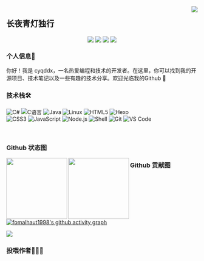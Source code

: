 <img align="right" src="https://count.getloli.com/get/@:cyqddx?theme=moebooru">

## 长夜青灯独行
<!-- 个人资料 -->
<p align="center">
<a href="https://wakatime.com/@018e0793-354b-42d4-8c6d-8dba8d71ab4f"><img align="center" src="https://wakatime.com/badge/user/018e0793-354b-42d4-8c6d-8dba8d71ab4f.svg" ></a>
<a href="https://blog.20010117.xyz" target="_blank"><img  align="center" src="https://img.shields.io/badge/Blog-博客-%230d7fbf?style=flat"/></a>
<a href="https://space.bilibili.com/480620671" target="_blank"><img align="center" src="https://img.shields.io/badge/Bilibili-B站-%23df1a7c?style=flat"/></a>
<a href="https://docs.20010117.xyz" target="_blank"><img align="center"  src="https://img.shields.io/badge/Docs-文档站-%231a41df?style=flat"/></a>
</p>

### 个人信息👤

你好！我是 cyqddx，一名热爱编程和技术的开发者。在这里，你可以找到我的开源项目、技术笔记以及一些有趣的技术分享。欢迎光临我的Github 🍧

### 技术栈🛠️

![C#](https://img.shields.io/badge/-C%20Sharp-%23239120?style=flat&logo=C%20Sharp)
![C语言](https://img.shields.io/badge/-C%E8%AF%AD%E8%A8%80-%2313c9ae?style=flat&logo=C&logoColor=ffffff)
![Java](https://img.shields.io/badge/-Java-%23972fcd?style=flat&logo=OPENJDK)
![Linux](https://img.shields.io/badge/-Linux-%23fcc624?style=flat&logo=Linux&logoColor=242424)
![HTML5](https://img.shields.io/badge/-HTML5-%23E34C26?style=flat&logo=html5&logoColor=ffffff)
![Hexo](https://img.shields.io/badge/-Hexo-%230e83cd?style=flat&logo=Hexo&logoColor=ffffff)\
![CSS3](https://img.shields.io/badge/-CSS3-%23197CBE?style=flat&logo=css3)
![JavaScript](https://img.shields.io/badge/-JavaScript-%23F7DF1C?style=flat&logo=javascript&logoColor=000000&labelColor=%23ECD83E&color=%23ECD83E)
![Node.js](https://img.shields.io/badge/-Node.js-%23579050?style=flat&logo=node.js&logoColor=ffffff)
![Shell](https://img.shields.io/badge/-Shell-%2389E051?style=flat&logo=powershell&logoColor=ffffff)
![Git](https://img.shields.io/badge/-Git-%23ED5A47?style=flat&logo=git&logoColor=%23ffffff)
![VS Code](https://img.shields.io/badge/-VSCode-%230066B8?style=flat&logo=visual-studio-code)

<br>

### Github 状态图

<img height="160px" align="left" src="https://github-readme-stats.vercel.app/api?username=cyqddx&locale=cn&line_height=21&show_icons=true&theme=&rank_icon=default&include_all_commits=true&custom_title=Github漫游数据"/>
<img height="160px" align="left" src="https://github-readme-stats.vercel.app/api/top-langs/?username=cyqddx&include_all_commits=true&locale=cn&line_height=21&theme=&langs_count=6&layout=compact&custom_title=常用语言"/>

### Github 贡献图

[![fomalhaut1998's github activity graph](https://github-readme-activity-graph.vercel.app/graph?username=Fomalhaut1998&theme=react)](https://github.com/ashutosh00710/github-readme-activity-graph)

<img src="https://ghchart.rshah.org/409ba5/cyqddx" />

<br>

### 投喂作者🍭🍭🍭

<!-- <a href="https://www.fomal.cc/personal/about/" target="_blank"><img src="https://cdn.buymeacoffee.com/buttons/v2/default-blue.png" alt="投喂作者🍭" style="height: 40px !important;width: 145px !important;" ></a> -->

<br>
